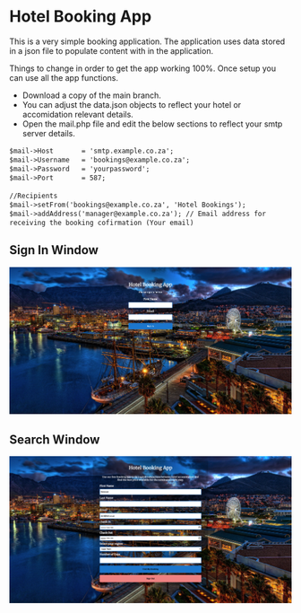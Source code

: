 # Hotel Booking App

This is a very simple booking application. The application uses data stored in a json file to populate content with in the application.

Things to change in order to get the app working 100%. Once setup you can use all the app functions.

- Download a copy of the main branch.
- You can adjust the data.json objects to reflect your hotel or accomidation relevant details.
- Open the mail.php file and edit the below sections to reflect your smtp server details.

```
$mail->Host       = 'smtp.example.co.za';
$mail->Username   = 'bookings@example.co.za';
$mail->Password   = 'yourpassword';
$mail->Port       = 587;

//Recipients
$mail->setFrom('bookings@example.co.za', 'Hotel Bookings');
$mail->addAddress('manager@example.co.za'); // Email address for receiving the booking cofirmation (Your email)
```

## Sign In Window

<img src="https://github.com/donovanm21/oop_booking_app/blob/main/includes/img/github/signin.png" />

## Search Window

<img src="https://github.com/donovanm21/oop_booking_app/blob/main/includes/img/github/search.png" />

